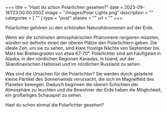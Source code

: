 +++
title = "Hast du schon Polarlichter gesehen?"
date = 2023-09-18T23:00:00.000Z
image = "/images/Polar Lights.png"
description = ""
categories = [ "" ]
type = "post"
aliases = ""
url = ""
+++

Polarlichter gehören zu den schönsten Naturphänomenen auf der Erde.

Wenn wir die schönsten atmosphärischen Phänomene rangieren müssten, würden wir definitiv einen der oberen Plätze den Polarlichtern geben. Die ideale Zeit, um sie zu sehen, sind klare frostige Nächte von September bis März bei Breitengraden von etwa 67-70°. Polarlichter sind am häufigsten in Alaska, in den nördlichen Regionen Kanadas, in Island, auf der Skandinavischen Halbinsel und im nördlichen Russland zu sehen.

Was sind die Ursachen für die Polarlichter? Sie werden durch geladene kleine Partikel des Sonnenwinds verursacht, die sich im Magnetfeld des Planeten bewegen. Dadurch beginnen die oberen Schichten der Atmosphäre zu leuchten und die Bewohner der Erde haben die Möglichkeit, ein großartiges Schauspiel zu sehen.

Hast du schon einmal die Polarlichter gesehen?
